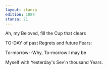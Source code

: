 ```yaml
---
layout: stanza
edition: 1889
stanza: 21
---
```


Ah, my Beloved, fill the Cup that clears

TO-DAY of past Regrets and future Fears:

To-morrow--Why, To-morrow I may be

Myself with Yesterday's Sev'n thousand Years.